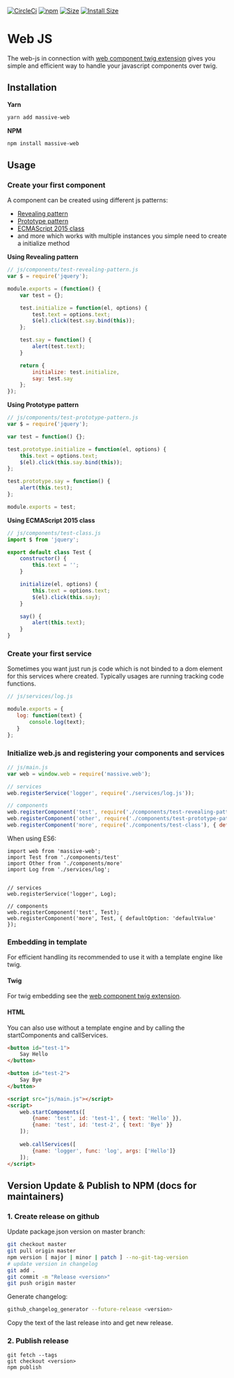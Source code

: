 [![CircleCi](https://circleci.com/gh/massiveart/web-js.png?style=shield)](https://circleci.com/gh/massiveart/web-js)
[![npm](https://img.shields.io/npm/v/massive-web.svg)](https://www.npmjs.com/package/massive-web)
[![Size](https://img.shields.io/github/size/massiveart/web-js/js/core.js.svg)](https://github.com/massiveart/web-js/blob/master/js/core.js)
[![Install Size](https://packagephobia.now.sh/badge?p=massive-web)](https://packagephobia.now.sh/result?p=massive-web)

# Web JS

The web-js in connection with [web component twig extension](https://github.com/massiveart/web-twig)
gives you simple and efficient way to handle your javascript components over twig.

## Installation

**Yarn**

```bash
yarn add massive-web
```

**NPM**

```bash
npm install massive-web
```

## Usage

### Create your first component

A component can be created using different js patterns:

 - [Revealing pattern](https://addyosmani.com/resources/essentialjsdesignpatterns/book/#revealingmodulepatternjavascript)
 - [Prototype pattern](https://addyosmani.com/resources/essentialjsdesignpatterns/book/#prototypepatternjavascript)
 - [ECMAScript 2015 class](https://developer.mozilla.org/en-US/docs/Web/JavaScript/Reference/Classes)
 - and more which works with multiple instances you simple need to create a initialize method

**Using Revealing pattern**

```js
// js/components/test-revealing-pattern.js
var $ = require('jquery');

module.exports = (function() {
    var test = {};

    test.initialize = function(el, options) {
        test.text = options.text;
        $(el).click(test.say.bind(this));
    };

    test.say = function() {
        alert(test.text);
    }

    return {
        initialize: test.initialize,
        say: test.say
    };
});
```

**Using Prototype pattern**

```js
// js/components/test-prototype-pattern.js
var $ = require('jquery');

var test = function() {};

test.prototype.initialize = function(el, options) {
    this.text = options.text;
    $(el).click(this.say.bind(this));
};

test.prototype.say = function() {
    alert(this.test);
};

module.exports = test;
```

**Using ECMAScript 2015 class**

```js
// js/components/test-class.js
import $ from 'jquery';

export default class Test {
    constructor() {
        this.text = '';
    }

    initialize(el, options) {
        this.text = options.text;
        $(el).click(this.say);
    }

    say() {
        alert(this.text);
    }
}
```

### Create your first service

Sometimes you want just run js code which is not binded to a dom element for this services where created.
Typically usages are running tracking code functions.

```js
// js/services/log.js

module.exports = {
   log: function(text) {
       console.log(text);
   }    
};
```

### Initialize web.js and registering your components and services

```js
// js/main.js
var web = window.web = require('massive.web');

// services
web.registerService('logger', require('./services/log.js'));

// components
web.registerComponent('test', require('./components/test-revealing-pattern.js'));
web.registerComponent('other', require('./components/test-prototype-pattern.js'));
web.registerComponent('more', require('./components/test-class'), { defaultOption: 'defaultValue' });
```

When using ES6:

```
import web from 'massive-web';
import Test from './components/test'
import Other from './components/more'
import Log from './services/log';


// services
web.registerService('logger', Log);

// components
web.registerComponent('test', Test);
web.registerComponent('more', Test, { defaultOption: 'defaultValue' });
```

### Embedding in template

For efficient handling its recommended to use it with a template engine like twig.

#### Twig

For twig embedding see the [web component twig extension](https://github.com/massiveart/web-twig).

#### HTML

You can also use without a template engine and by calling the startComponents and callServices.

```html
<button id="test-1">
    Say Hello
</button>

<button id="test-2">
    Say Bye
</button>

<script src="js/main.js"></script>
<script>
    web.startComponents([
        {name: 'test', id: 'test-1', { text: 'Hello' }}, 
        {name: 'test', id: 'test-2', { text: 'Bye' }}
    ]);
    
    web.callServices([
        {name: 'logger', func: 'log', args: ['Hello']}
    ]);
</script>
```

## Version Update & Publish to NPM (docs for maintainers)

### 1. Create release on github

Update package.json version on master branch:

```bash
git checkout master
git pull origin master
npm version [ major | minor | patch ] --no-git-tag-version
# update version in changelog
git add .
git commit -m "Release <version>"
git push origin master
```

Generate changelog:

```bash
github_changelog_generator --future-release <version>
```

Copy the text of the last release into and get new release.

### 2. Publish release

```
git fetch --tags
git checkout <version>
npm publish
```
